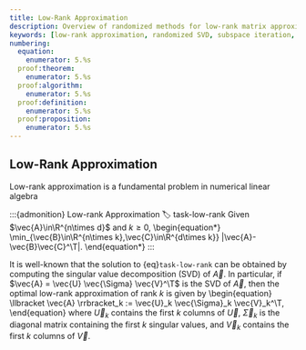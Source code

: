 ```yaml
---
title: Low-Rank Approximation
description: Overview of randomized methods for low-rank matrix approximation including SVD, subspace iteration, and Nyström methods
keywords: [low-rank approximation, randomized SVD, subspace iteration, block Krylov, Nyström method, singular value decomposition, matrix compression]
numbering:
  equation:
    enumerator: 5.%s
  proof:theorem:
    enumerator: 5.%s
  proof:algorithm:
    enumerator: 5.%s
  proof:definition:
    enumerator: 5.%s
  proof:proposition:
    enumerator: 5.%s
---
```


## Low-Rank Approximation

Low-rank approximation is a fundamental problem in numerical linear algebra 


:::{admonition} Low-rank Approximation
:label: task-low-rank
Given $\vec{A}\in\R^{n\times d}$ and $k\geq 0$, 
\begin{equation*}
\min_{\vec{B}\in\R^{n\times k},\vec{C}\in\R^{d\times k}} \|\vec{A}-\vec{B}\vec{C}^\T\|.
\end{equation*}
:::

It is well-known that the solution to {eq}`task-low-rank` can be obtained by computing the singular value decomposition (SVD) of $\vec{A}$.
In particular, if $\vec{A} = \vec{U} \vec{\Sigma} \vec{V}^\T$ is the SVD of $\vec{A}$, then the optimal low-rank approximation of rank $k$ is given by
\begin{equation}
\llbracket \vec{A} \rrbracket_k := \vec{U}_k \vec{\Sigma}_k \vec{V}_k^\T,
\end{equation}
where $\vec{U}_k$ contains the first $k$ columns of $\vec{U}$, $\vec{\Sigma}_k$ is the diagonal matrix containing the first $k$ singular values, and $\vec{V}_k$ contains the first $k$ columns of $\vec{V}$.

